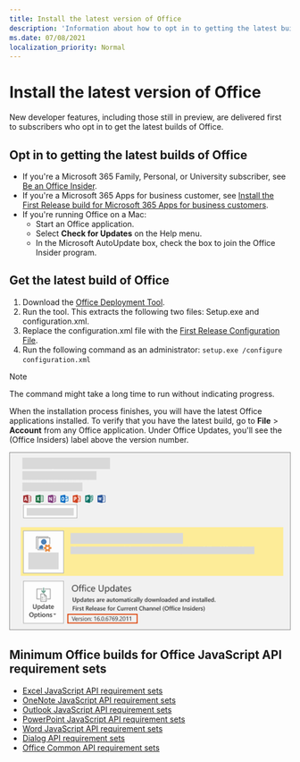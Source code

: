 ```yaml
---
title: Install the latest version of Office
description: 'Information about how to opt in to getting the latest builds of Office.'
ms.date: 07/08/2021
localization_priority: Normal
---
```


# Install the latest version of Office

New developer features, including those still in preview, are delivered first to subscribers who opt in to get the latest builds of Office.

## Opt in to getting the latest builds of Office

- If you're a Microsoft 365 Family, Personal, or University subscriber, see [Be an Office Insider](https://insider.office.com).
- If you're a Microsoft 365 Apps for business customer, see [Install the First Release build for Microsoft 365 Apps for business customers](https://support.office.com/article/Install-the-First-Release-build-for-Office-365-for-business-customers-4dd8ba40-73c0-4468-b778-c7b744d03ead).
- If you're running Office on a Mac:
  - Start an Office application.
  - Select **Check for Updates** on the Help menu.
  - In the Microsoft AutoUpdate box, check the box to join the Office Insider program.

## Get the latest build of Office

1. Download the [Office Deployment Tool](https://www.microsoft.com/download/details.aspx?id=49117).
2. Run the tool. This extracts the following two files: Setup.exe and configuration.xml.
3. Replace the configuration.xml file with the [First Release Configuration File](https://raw.githubusercontent.com/OfficeDev/Office-Add-in-Commands-Samples/master/Tools/FirstReleaseConfig/configuration.xml).
4. Run the following command as an administrator:  `setup.exe /configure configuration.xml`

> [!NOTE]
> The command might take a long time to run without indicating progress.

When the installation process finishes, you will have the latest Office applications installed. To verify that you have the latest build, go to **File** > **Account** from any Office application. Under Office Updates, you'll see the (Office Insiders) label above the version number.

![A screenshot that shows product information with the Office Insiders label.](../images/office-insiders-label.png)

## Minimum Office builds for Office JavaScript API requirement sets

- [Excel JavaScript API requirement sets](../reference/requirement-sets/excel-api-requirement-sets.md)
- [OneNote JavaScript API requirement sets](../reference/requirement-sets/onenote-api-requirement-sets.md)
- [Outlook JavaScript API requirement sets](../reference/requirement-sets/outlook-api-requirement-sets.md)
- [PowerPoint JavaScript API requirement sets](../reference/requirement-sets/powerpoint-api-requirement-sets.md)
- [Word JavaScript API requirement sets](../reference/requirement-sets/word-api-requirement-sets.md)
- [Dialog API requirement sets](../reference/requirement-sets/dialog-api-requirement-sets.md)
- [Office Common API requirement sets](../reference/requirement-sets/office-add-in-requirement-sets.md)
